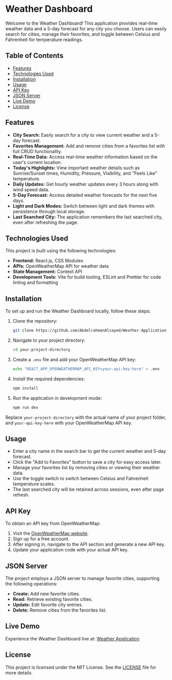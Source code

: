 # Weather Dashboard

Welcome to the Weather Dashboard! This application provides real-time weather data and a 5-day forecast for any city you choose. Users can easily search for cities, manage their favorites, and toggle between Celsius and Fahrenheit for temperature readings.

## Table of Contents
- [Features](#features)
- [Technologies Used](#technologies-used)
- [Installation](#installation)
- [Usage](#usage)
- [API Key](#api-key)
- [JSON Server](#json-server)
- [Live Demo](#live-demo)
- [License](#license)

## Features
- **City Search:** Easily search for a city to view current weather and a 5-day forecast.
- **Favorites Management:** Add and remove cities from a favorites list with full CRUD functionality.
- **Real-Time Data:** Access real-time weather information based on the user's current location.
- **Today's Highlights:** View important weather details such as Sunrise/Sunset times, Humidity, Pressure, Visibility, and "Feels Like" temperature.
- **Daily Updates:** Get hourly weather updates every 3 hours along with wind speed data.
- **5-Day Forecast:** Access detailed weather forecasts for the next five days.
- **Light and Dark Modes:** Switch between light and dark themes with persistence through local storage.
- **Last Searched City:** The application remembers the last searched city, even after refreshing the page.

## Technologies Used
This project is built using the following technologies:
- **Frontend:** React.js, CSS Modules
- **APIs:** OpenWeatherMap API for weather data
- **State Management:** Context API
- **Development Tools:** Vite for build tooling, ESLint and Prettier for code linting and formatting

## Installation
To set up and run the Weather Dashboard locally, follow these steps:

1. Clone the repository:
    ```bash
    git clone https://github.com/AbdelrahmanAlsayed/Weather-Application
    ```

2. Navigate to your project directory:
    ```bash
    cd your-project-directory
    ```

3. Create a `.env` file and add your OpenWeatherMap API key:
    ```bash
    echo "REACT_APP_OPENWEATHERMAP_API_KEY=your-api-key-here" > .env
    ```

4. Install the required dependencies:
    ```bash
    npm install
    ```

5. Run the application in development mode:
    ```bash
    npm run dev
    ```

Replace `your-project-directory` with the actual name of your project folder, and `your-api-key-here` with your OpenWeatherMap API key.

## Usage
- Enter a city name in the search bar to get the current weather and 5-day forecast.
- Click the "Add to Favorites" button to save a city for easy access later.
- Manage your favorites list by removing cities or viewing their weather data.
- Use the toggle switch to switch between Celsius and Fahrenheit temperature scales.
- The last searched city will be retained across sessions, even after page refresh.

## API Key
To obtain an API key from OpenWeatherMap:
1. Visit the [OpenWeatherMap website](https://openweathermap.org/).
2. Sign up for a free account.
3. After signing in, navigate to the API section and generate a new API key.
4. Update your application code with your actual API key.

## JSON Server
The project employs a JSON server to manage favorite cities, supporting the following operations:
- **Create:** Add new favorite cities.
- **Read:** Retrieve existing favorite cities.
- **Update:** Edit favorite city entries.
- **Delete:** Remove cities from the favorites list.

## Live Demo
Experience the Weather Dashboard live at: [Weather Application](https://weatherito-dashboard.netlify.app/)

## License
This project is licensed under the MIT License. See the [LICENSE](LICENSE) file for more details.

